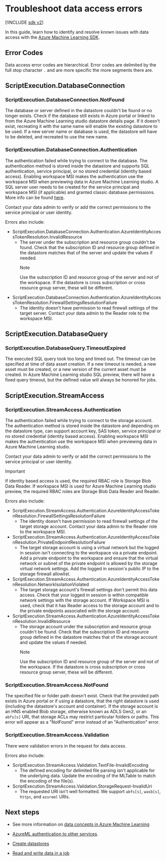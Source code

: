 
# Troubleshoot data access errors

[!INCLUDE [sdk v2](../../includes/machine-learning-sdk-v2.md)]

In this guide, learn how to identify and resolve known issues with data access with the [Azure Machine Learning SDK](https://aka.ms/sdk-v2-install).

## Error Codes

Data access error codes are hierarchical. Error codes are delimited by the full stop character `.` and are more specific the more segments there are.

## ScriptExecution.DatabaseConnection

### ScriptExecution.DatabaseConnection.NotFound

The database or server defined in the datastore couldn't be found or no longer exists. Check if the database still exists in Azure portal or linked to from the Azure Machine Learning studio datastore details page. If it doesn't exist, recreating it with the same name will enable the existing datastore to be used. If a new server name or database is used, the datastore will have to be deleted, and recreated to use the new name.

### ScriptExecution.DatabaseConnection.Authentication

The authentication failed while trying to connect to the database. The authentication method is stored inside the datastore and supports SQL authentication, service principal, or no stored credential (identity based access). Enabling workspace MSI makes the authentication use the workspace MSI when previewing data in Azure Machine Learning studio. A SQL server user needs to be created for the service principal and workspace MSI (if applicable) and granted classic database permissions. More info can be found [here](/azure/azure-sql/database/authentication-aad-service-principal-tutorial#create-the-service-principal-user-in-azure-sql-database).

Contact your data admin to verify or add the correct permissions to the service principal or user identity.

Errors also include:

- ScriptExecution.DatabaseConnection.Authentication.AzureIdentityAccessTokenResolution.InvalidResource
  - The server under the subscription and resource group couldn't be found. Check that the subscription ID and resource group defined in the datastore matches that of the server and update the values if needed.
    > [!NOTE]
    > Use the subscription ID and resource group of the server and not of the workspace. If the datastore is cross subscription or cross resource group server, these will be different.
- ScriptExecution.DatabaseConnection.Authentication.AzureIdentityAccessTokenResolution.FirewallSettingsResolutionFailure
  - The identity doesn't have permission to read firewall settings of the target server. Contact your data admin to the Reader role to the workspace MSI.

## ScriptExecution.DatabaseQuery

### ScriptExecution.DatabaseQuery.TimeoutExpired

The executed SQL query took too long and timed out. The timeout can be specified at time of data asset creation. If a new timeout is needed, a new asset must be created, or a new version of the current asset must be created. In Azure Machine Learning studio SQL preview, there will have a fixed query timeout, but the defined value will always be honored for jobs.

## ScriptExecution.StreamAccess

### ScriptExecution.StreamAccess.Authentication

The authentication failed while trying to connect to the storage account. The authentication method is stored inside the datastore and depending on the datastore type, can support account key, SAS token, service principal or no stored credential (identity based access). Enabling workspace MSI makes the authentication use the workspace MSI when previewing data in Azure Machine Learning studio.

Contact your data admin to verify or add the correct permissions to the service principal or user identity.

> [!IMPORTANT]
> If identity based access is used, the required RBAC role is Storage Blob Data Reader. If workspace MSI is used for Azure Machine Learning studio preview, the required RBAC roles are Storage Blob Data Reader and Reader.

Errors also include:

- ScriptExecution.StreamAccess.Authentication.AzureIdentityAccessTokenResolution.FirewallSettingsResolutionFailure
  - The identity doesn't have permission to read firewall settings of the target storage account. Contact your data admin to the Reader role to the workspace MSI.
- ScriptExecution.StreamAccess.Authentication.AzureIdentityAccessTokenResolution.PrivateEndpointResolutionFailure
  - The target storage account is using a virtual network but the logged in session isn't connecting to the workspace via a private endpoint. Add a private endpoint to the workspace and ensure that the virtual network or subnet of the private endpoint is allowed by the storage virtual network settings. Add the logged in session's public IP to the storage firewall allowlist.
- ScriptExecution.StreamAccess.Authentication.AzureIdentityAccessTokenResolution.NetworkIsolationViolated
  - The target storage account's firewall settings don't permit this data access. Check that your logged in session is within compatible network settings with the storage account. If Workspace MSI is used, check that it has Reader access to the storage account and to the private endpoints associated with the storage account.
- ScriptExecution.StreamAccess.Authentication.AzureIdentityAccessTokenResolution.InvalidResource
  - The storage account under the subscription and resource group couldn't be found. Check that the subscription ID and resource group defined in the datastore matches that of the storage account and update the values if needed.
    > [!NOTE]
    > Use the subscription ID and resource group of the server and not of the workspace. If the datastore is cross subscription or cross resource group server, these will be different.

### ScriptExecution.StreamAccess.NotFound

The specified file or folder path doesn't exist. Check that the provided path exists in Azure portal or if using a datastore, that the right datastore is used (including the datastore's account and container). If the storage account is an HNS enabled Blob storage, otherwise known as ADLS Gen2, or an `abfs[s]` URI, that storage ACLs may restrict particular folders or paths. This error will appear as a "NotFound" error instead of an "Authentication" error.

### ScriptExecution.StreamAccess.Validation

There were validation errors in the request for data access.

Errors also include:

- ScriptExecution.StreamAccess.Validation.TextFile-InvalidEncoding
  - The defined encoding for delimited file parsing isn't applicable for the underlying data. Update the encoding of the MLTable to match the encoding of the file(s).
- ScriptExecution.StreamAccess.Validation.StorageRequest-InvalidUri
  - The requested URI isn't well formatted. We support `abfs[s]`, `wasb[s]`, `https`, and `azureml` URIs.

## Next steps

- See more information on [data concepts in Azure Machine Learning](concept-data.md)

- [AzureML authentication to other services](how-to-identity-based-service-authentication.md).
- [Create datastores](how-to-datastore.md)
- [Read and write data in a job](how-to-read-write-data-v2.md)
